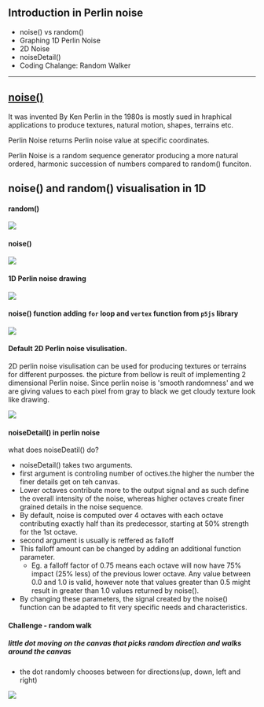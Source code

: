 ## Introduction in Perlin noise

* noise() vs random()
* Graphing 1D Perlin Noise
* 2D Noise
* noiseDetail()
* Coding Chalange: Random Walker

---
## [noise()](https://p5js.org/reference/#/p5/noise)

It was invented By Ken Perlin in the 1980s is mostly sued in hraphical applications to produce textures, natural motion, shapes, terrains etc.

Perlin Noise returns Perlin noise value at specific coordinates.

Perlin Noise is a random sequence generator producing a more natural ordered, harmonic succession of numbers compared to random() funciton. 

## noise() and random() visualisation in 1D

#### random()
![](https://i.imgur.com/LTcchHT.gif)

#### noise()
![](https://i.imgur.com/xjO1Sy0.gif)


#### 1D Perlin noise drawing
![](https://i.imgur.com/B76SDg6.gif)

#### noise() function adding `for` loop and `vertex` function from `p5js` library
![](https://i.imgur.com/S1is2GJ.gif)


#### Default 2D Perlin noise visulisation.
 2D perlin noise visulisation can be used for producing textures or terrains for different purposses. the picture from bellow is reult of implementing 2 dimensional Perlin noise. Since perlin noise is 'smooth randomness' and we are giving values to each pixel from gray to black we get cloudy texture look like drawing.


![](https://i.imgur.com/WETmmv9.png)


#### noiseDetail() in perlin noise

what does noiseDeatil() do?

* noiseDetail() takes two arguments.
* first argument is controling number of octives.the higher the number the finer details get on teh canvas.
* Lower octaves contribute more to the output signal and as such define the overall intensity of the noise, whereas higher octaves create finer grained details in the noise sequence.
* By default, noise is computed over 4 octaves with each octave contributing exactly half than its predecessor, starting at 50% strength for the 1st octave. 
* second argument is usually is reffered as falloff
* This falloff amount can be changed by adding an additional function parameter. 
    * Eg. a falloff factor of 0.75 means each octave will now have 75% impact (25% less) of the previous lower octave. Any value between 0.0 and 1.0 is valid, however note that values greater than 0.5 might result in greater than 1.0 values returned by noise().
* By changing these parameters, the signal created by the noise() function can be adapted to fit very specific needs and characteristics.


#### Challenge - random walk

##### little dot moving on the canvas that picks random direction and walks around the canvas

* the dot randomly chooses between for directions(up, down, left and right)

![](https://i.imgur.com/dOzIYcP.gif)